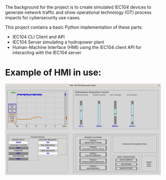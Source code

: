 The background for the project is to create simulated IEC104 devices to generate network traffic and show operational technology (OT) process impacts for cybersecurity use cases.

This project contains a basic Python implementation of these parts:
* IEC104 CLI Client and API
* IEC104 Server simulating a hydropower plant
* Human-Machine Interface (HMI) using the IEC104 client API for interacting with the IEC104 server

# Example of HMI in use:

![HMI Screenshot](./HMI/assets/HMI_example.PNG)